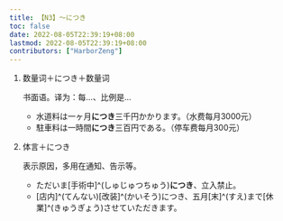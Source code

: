 ```yaml
---
title: 【N3】～につき
toc: false
date: 2022-08-05T22:39:19+08:00
lastmod: 2022-08-05T22:39:19+08:00
contributors: ["HarborZeng"]
---
```


1. 数量词＋につき＋数量词

   书面语。译为：每...、比例是...

   - 水道料は一ヶ月**につき**三千円かかります。（水费每月3000元）
   - 駐車料は一時間**につき**三百円である。（停车费每月300元）

2. 体言＋につき

   表示原因，多用在通知、告示等。

   - ただいま[手術中]^(しゅじゅつちゅう)**につき**、立入禁止。
   - [店内]^(てんない)[改装]^(かいそう)につき、五月[末]^(すえ)まで[休業]^(きゅうぎょう)させていただきます。

